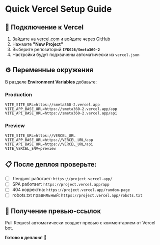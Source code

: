 # Quick Vercel Setup Guide

## 🚀 Подключение к Vercel

1. Зайдите на [vercel.com](https://vercel.com) и войдите через GitHub
2. Нажмите **"New Project"**
3. Выберите репозиторий **`IYK026/Smeta360-2`**
4. Настройки будут подхвачены автоматически из `vercel.json`

## ⚙️ Переменные окружения

В разделе **Environment Variables** добавьте:

### Production
```
VITE_SITE_URL=https://smeta360-2.vercel.app
VITE_APP_BASE_URL=https://smeta360-2.vercel.app/app
VITE_API_BASE_URL=https://smeta360-2.vercel.app/api
```

### Preview
```
VITE_SITE_URL=https://VERCEL_URL  
VITE_APP_BASE_URL=https://VERCEL_URL/app
VITE_API_BASE_URL=https://VERCEL_URL/api
VITE_VERCEL_ENV=preview
```

## 📋 После деплоя проверьте:

- [ ] Лендинг работает: `https://project.vercel.app/`
- [ ] SPA работает: `https://project.vercel.app/app`  
- [ ] 404 корректна: `https://project.vercel.app/random-page`
- [ ] robots.txt правильный: `https://project.vercel.app/robots.txt`

## 🔗 Получение превью-ссылок

Pull Request автоматически создает превью с комментарием от Vercel bot.

**Готово к деплою!** 🎉